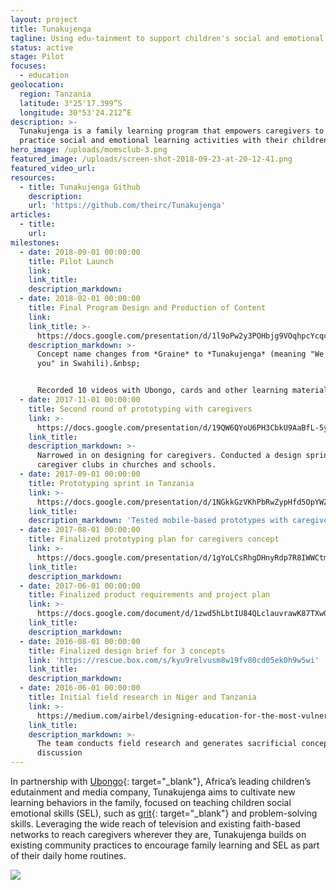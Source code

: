 ```yaml
---
layout: project
title: Tunakujenga
tagline: Using edu-tainment to support children's social and emotional learning at home
status: active
stage: Pilot
focuses:
  - education
geolocation:
  region: Tanzania
  latitude: 3°25'17.399”S
  longitude: 30°53'24.212”E
description: >-
  Tunakujenga is a family learning program that empowers caregivers to learn and
  practice social and emotional learning activities with their children at home.
hero_image: /uploads/momsclub-3.png
featured_image: /uploads/screen-shot-2018-09-23-at-20-12-41.png
featured_video_url:
resources:
  - title: Tunakujenga Github
    description:
    url: 'https://github.com/theirc/Tunakujenga'
articles:
  - title:
    url:
milestones:
  - date: 2018-09-01 00:00:00
    title: Pilot Launch
    link:
    link_title:
    description_markdown:
  - date: 2018-02-01 00:00:00
    title: Final Program Design and Production of Content
    link:
    link_title: >-
      https://docs.google.com/presentation/d/1l9oPw2y3POHbjg9VOqhpcYcqcXDfDk47lW_2ejTFojo/edit?usp=sharing
    description_markdown: >-
      Concept name changes from *Graine* to *Tunakujenga* (meaning "We build
      you" in Swahili).&nbsp;


      Recorded 10 videos with Ubongo, cards and other learning materials.
  - date: 2017-11-01 00:00:00
    title: Second round of prototyping with caregivers
    link: >-
      https://docs.google.com/presentation/d/19QW6QYoU6PH3CbkU9AaBfL-5yCvR6vVm3olrfCW3iRk/edit?usp=sharing
    link_title:
    description_markdown: >-
      Narrowed in on designing for caregivers. Conducted a design sprint on
      caregiver clubs in churches and schools.
  - date: 2017-09-01 00:00:00
    title: Prototyping sprint in Tanzania
    link: >-
      https://docs.google.com/presentation/d/1NGkkGzVKhPbRwZypHfd5OpYWZNLqu0YrEqLBUA1Fem0/edit?usp=sharing
    link_title:
    description_markdown: 'Tested mobile-based prototypes with caregivers, youth and teachers.'
  - date: 2017-08-01 00:00:00
    title: Finalized prototyping plan for caregivers concept
    link: >-
      https://docs.google.com/presentation/d/1gYoLCsRhgDHnyRdp7R8IWWCtmPmuS2XmZpMfuvunfuE/edit?usp=sharing
    link_title:
    description_markdown:
  - date: 2017-06-01 00:00:00
    title: Finalized product requirements and project plan
    link: >-
      https://docs.google.com/document/d/1zwd5hLbtIU84QLclauvrawK87TXwGmPMPb08wPCS0s4/edit#heading=h.wma4n97vczce
    link_title:
    description_markdown:
  - date: 2016-08-01 00:00:00
    title: Finalized design brief for 3 concepts
    link: 'https://rescue.box.com/s/kyu9relvusm8w19fv80cd05ek0h9w5wi'
    link_title:
    description_markdown:
  - date: 2016-06-01 00:00:00
    title: Initial field research in Niger and Tanzania
    link: >-
      https://medium.com/airbel/designing-education-for-the-most-vulnerable-people-8d2eb753edcd
    link_title:
    description_markdown: >-
      The team conducts field research and generates sacrificial concepts for
      discussion
---
```


In partnership with [Ubongo](https://www.ubongo.org/){: target="_blank"}, Africa’s leading children’s edutainment and media company, Tunakujenga aims to cultivate new learning behaviors in the family, focused on teaching children social emotional skills (SEL), such as [grit](https://www.characterlab.org/grit){: target="_blank"} and problem-solving skills. Leveraging the wide reach of television and existing faith-based networks to reach caregivers wherever they are, Tunakujenga builds on existing community practices to encourage family learning and SEL as part of their daily home routines.

![](/uploads/momsclub-4.png)